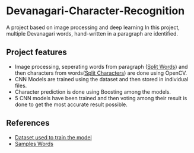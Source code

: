 # Devanagari-Character-Recognition
A project based on image processing and deep learning
In this project, multiple Devanagari words, hand-written in a paragraph are identified. 

## Project features
* Image processing, seperating words from paragraph ([Split Words](https://github.com/milind-prajapat/Devanagari-Character-Recognition/blob/main/Split_Words.py)) and then characters from words([Split Characters](https://github.com/milind-prajapat/Devanagari-Character-Recognition/blob/main/Split_Characters.py)) are done using OpenCV. 
* CNN Models are trained using the dataset and then stored in individual files.
* Character prediction is done using Boosting among the models. 
* 5 CNN models have been trained and then voting among their result is done to get the most accurate result possible.

## References
* [Dataset used to train the model](https://drive.google.com/file/d/1ne6XP-Js_JK3PnatCQSJW_hCWQ4JLWkB/view)
* [Samples Words](https://github.com/milind-prajapat/Devanagari-Character-Recognition/tree/main/Words)
 
